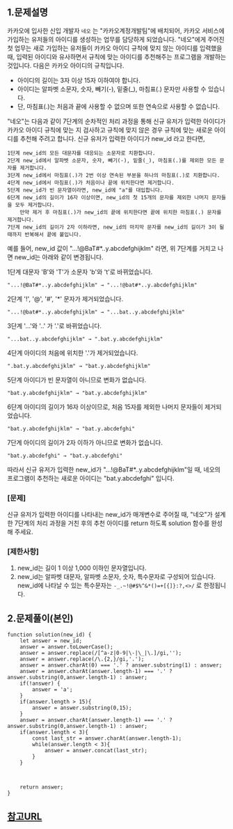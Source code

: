 ## 1.문제설명
카카오에 입사한 신입 개발자 ```네오``` 는 "카카오계정개발팀"에 배치되어, 카카오 서비스에 가입하는 유저들의 아이디를 생성하는 업무를 담당하게 되었습니다. "네오"에게 주어진 첫 업무는 새로 가입하는 유저들이 카카오 아이디 규칙에 맞지 않는 아이디를 입력했을 때, 입력된 아이디와 유사하면서 규칙에 맞는 아이디를 추천해주는 프로그램을 개발하는 것입니다.
다음은 카카오 아이디의 규칙입니다.

- 아이디의 길이는 3자 이상 15자 이하여야 합니다.
- 아이디는 알파벳 소문자, 숫자, 빼기(-), 밑줄(_), 마침표(.) 문자만 사용할 수 있습니다.
- 단, 마침표(.)는 처음과 끝에 사용할 수 없으며 또한 연속으로 사용할 수 없습니다.

 "네오"는 다음과 같이 7단계의 순차적인 처리 과정을 통해 신규 유저가 입력한 아이디가 카카오 아이디 규칙에 맞는 지 검사하고 규칙에 맞지 않은 경우 규칙에 맞는 새로운 아이디를 추천해 주려고 합니다. 신규 유저가 입력한 아이디가 new_id 라고 한다면,

 ```
 1단계 new_id의 모든 대문자를 대응되는 소문자로 치환합니다.
2단계 new_id에서 알파벳 소문자, 숫자, 빼기(-), 밑줄(_), 마침표(.)를 제외한 모든 문자를 제거합니다.
3단계 new_id에서 마침표(.)가 2번 이상 연속된 부분을 하나의 마침표(.)로 치환합니다.
4단계 new_id에서 마침표(.)가 처음이나 끝에 위치한다면 제거합니다.
5단계 new_id가 빈 문자열이라면, new_id에 "a"를 대입합니다.
6단계 new_id의 길이가 16자 이상이면, new_id의 첫 15개의 문자를 제외한 나머지 문자들을 모두 제거합니다.
     만약 제거 후 마침표(.)가 new_id의 끝에 위치한다면 끝에 위치한 마침표(.) 문자를 제거합니다.
7단계 new_id의 길이가 2자 이하라면, new_id의 마지막 문자를 new_id의 길이가 3이 될 때까지 반복해서 끝에 붙입니다.
 ```


 예를 들어, new_id 값이 "...!@BaT#*..y.abcdefghijklm" 라면, 위 7단계를 거치고 나면 new_id는 아래와 같이 변경됩니다.

1단계 대문자 'B'와 'T'가 소문자 'b'와 't'로 바뀌었습니다.

```
"...!@BaT#*..y.abcdefghijklm" → "...!@bat#*..y.abcdefghijklm"
```

2단계 '!', '@', '#', '*' 문자가 제거되었습니다.

```
"...!@bat#*..y.abcdefghijklm" → "...bat..y.abcdefghijklm"
```

3단계 '...'와 '..' 가 '.'로 바뀌었습니다.
```
"...bat..y.abcdefghijklm" → ".bat.y.abcdefghijklm"
```
4단계 아이디의 처음에 위치한 '.'가 제거되었습니다.
```
".bat.y.abcdefghijklm" → "bat.y.abcdefghijklm"
```
5단계 아이디가 빈 문자열이 아니므로 변화가 없습니다.
```
"bat.y.abcdefghijklm" → "bat.y.abcdefghijklm"
```
6단계 아이디의 길이가 16자 이상이므로, 처음 15자를 제외한 나머지 문자들이 제거되었습니다.
```
"bat.y.abcdefghijklm" → "bat.y.abcdefghi"
```
7단계 아이디의 길이가 2자 이하가 아니므로 변화가 없습니다.
```
"bat.y.abcdefghi" → "bat.y.abcdefghi"
```
따라서 신규 유저가 입력한 new_id가 "...!@BaT#*..y.abcdefghijklm"일 때, 네오의 프로그램이 추천하는 새로운 아이디는 "bat.y.abcdefghi" 입니다.

### [문제]
신규 유저가 입력한 아이디를 나타내는 new_id가 매개변수로 주어질 때, "네오"가 설계한 7단계의 처리 과정을 거친 후의 추천 아이디를 return 하도록 solution 함수를 완성해 주세요.

### [제한사항]
1. new_id는 길이 1 이상 1,000 이하인 문자열입니다.
2. new_id는 알파벳 대문자, 알파벳 소문자, 숫자, 특수문자로 구성되어 있습니다.
new_id에 나타날 수 있는 특수문자는 ```-_.~!@#$%^&*()=+[{]}:?,<>/``` 로 한정됩니다.

## 2.문제풀이(본인)

```
function solution(new_id) {
    let answer = new_id;
    answer = answer.toLowerCase();
    answer = answer.replace(/[^a-z|0-9|\-|\_|\.]/gi,'');
    answer = answer.replace(/\.{2,}/gi,'.');
    answer = answer.charAt(0) === '.' ? answer.substring(1) : answer;
    answer = answer.charAt(answer.length-1) === '.' ? answer.substring(0,answer.length-1) : answer;
    if(!answer) {
        answer = 'a';
    }
    if(answer.length > 15){
        answer = answer.substring(0,15);
    }
    answer = answer.charAt(answer.length-1) === '.' ? answer.substring(0,answer.length-1) : answer;
    if(answer.length < 3){
        const last_str = answer.charAt(answer.length-1);
        while(answer.length < 3){
            answer = answer.concat(last_str);
        }
    }
    
    
    
    return answer;
}
```

## [참고URL](https://programmers.co.kr/learn/courses/30/lessons/72410?language=javascript)
